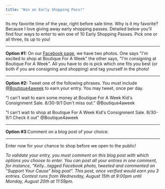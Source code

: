 ```yaml
---
title: "Win an Early Shopping Pass!"
---
```


Its my favorite time of the year, right before sale time. Why is it my favorite? Because I love giving away early shopping passes. Detailed below you'll find four ways to enter to win one of 10 Early Shopping Passes. Pick one or all three, its up to you!

* * *

**Option #1:** On our [Facebook page](https://www.facebook.com/boutiqueforaweek), we have two photos. One says "I'm excited to shop at Boutique For A Week" the other says, "I'm consigning at Boutique For A Week". All you have to do is pick which one fits you best (or both if you are consigning and shopping) and tag yourself in the photo!

* * *

**Option #2:** Tweet one of the following phrases. You must include [@Boutique4aweek](https://www.twitter.com/boutique4aweek) to earn your entry. You may tweet, once per day.

"I can't wait to earn some money at Boutique For A Week Kid's Consignment Sale. 8/30-9/1 Don't miss out." @Boutique4aweek

"I can't wait to shop at Boutique For A Week Kid's Consignment Sale. 8/30-9/1 Check it out" @Boutique4aweek

* * *

**Option #3**:Comment on a blog post of your choice.

* * *

Enter now for your chance to shop before we open to the public!

_To validate your entry, you must comment on this blog post with which options you choose to enter. You can post all your entries in one comment, for instance, "Kelly…tagged Facebook photo, tweeted and commented on "Support Your Cause" blog post". This post, once verified would earn you 3 entries. Contest runs from Wednesday, August 15th at 9:00pm until Monday, August 20th at 11:59pm._
